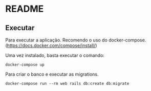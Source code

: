 # README

## Executar

Para executar a aplicação. Recomendo o uso do docker-compose. (https://docs.docker.com/compose/install/)

Uma vez instalado, basta executar o comando:

```
docker-compose up
```

Para criar o banco e executar as migrations.

```
docker-compose run --rm web rails db:create db:migrate
```
